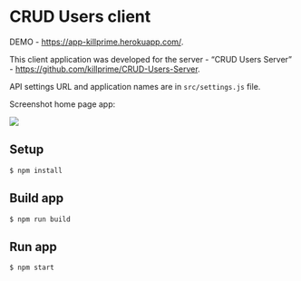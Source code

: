 # CRUD Users client

DEMO - <https://app-killprime.herokuapp.com/>.

This client application was developed for the server - “CRUD Users Server” - <https://github.com/killprime/CRUD-Users-Server>.

API settings URL and application names are in `src/settings.js` file.

Screenshot home page app:

![](http://getprojects.ru/pics/crud-home.png)

## Setup

`$ npm install`

## Build app

`$ npm run build`

## Run app

`$ npm start`
